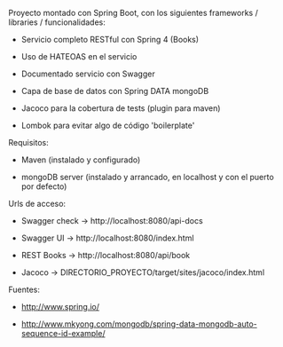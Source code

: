 Proyecto montado con Spring Boot, con los siguientes frameworks / libraries / funcionalidades:

 - Servicio completo RESTful con Spring 4 (Books)

 - Uso de HATEOAS en el servicio

 - Documentado servicio con Swagger

 - Capa de base de datos con Spring DATA mongoDB

 - Jacoco para la cobertura de tests (plugin para maven)

 - Lombok para evitar algo de código 'boilerplate'



 Requisitos:

 - Maven (instalado y configurado)

 - mongoDB server (instalado y arrancado, en localhost y con el puerto por defecto)



Urls de acceso:

 - Swagger check -> http://localhost:8080/api-docs

 - Swagger UI    -> http://localhost:8080/index.html

 - REST Books    -> http://localhost:8080/api/book

 - Jacoco        -> DIRECTORIO_PROYECTO/target/sites/jacoco/index.html



Fuentes:

 - http://www.spring.io/

 - http://www.mkyong.com/mongodb/spring-data-mongodb-auto-sequence-id-example/



